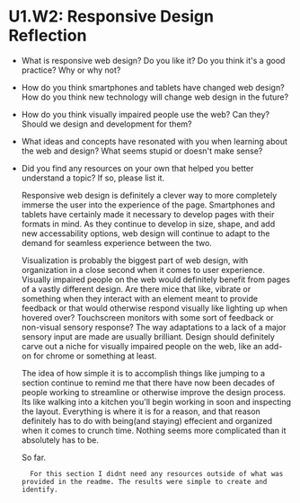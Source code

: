 # U1.W2: Responsive Design Reflection

* What is responsive web design? Do you like it?  Do you think it's a good practice? Why or why not?
* How do you think smartphones and tablets have changed web design? How do you think new technology will change web design in the future?
* How do you think visually impaired people use the web? Can they? Should we design and development for them?
* What ideas and concepts have resonated with you when learning about the web and design? What seems stupid or doesn't make sense?
* Did you find any resources on your own that helped you better understand a topic? If so, please list it.

    Responsive web design is definitely a clever way to more completely immerse the user into the experience of the page. Smartphones and tablets have
    certainly made it necessary to develop pages with their formats in mind. As they continue to develop in size, shape, and add new accessability options, web design will continue to adapt to the demand for seamless experience between the two.

    Visualization is probably the biggest part of web design, with organization in a close second when it comes to user experience. Visually impaired people on the web would definitely benefit from pages of a vastly different design. Are there mice that like, vibrate or something when they interact with an element meant to provide feedback or that would otherwise respond visually like lighting up when hovered over? Touchscreen monitors with some sort of feedback or non-visual sensory response? The way adaptations to a lack of a major sensory input are made are usually brilliant. Design should definitely carve out a niche for visually impaired people on the web, like an add-on for chrome or something at least.

    The idea of how simple it is to accomplish things like jumping to a section continue to remind me that there have now been decades of people working to streamline or otherwise improve the design process. Its like walking into a kitchen you'll begin working in soon and inspecting the layout. Everything is where it is for a reason, and that reason definitely has to do with being(and staying) effecient and organized when it comes to crunch time. Nothing seems more complicated than it absolutely has to be.

    So far.

        For this section I didnt need any resources outside of what was provided in the readme. The results were simple to create and identify.